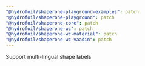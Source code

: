 ```yaml
---
"@hydrofoil/shaperone-playground-examples": patch
"@hydrofoil/shaperone-playground": patch
"@hydrofoil/shaperone-core": patch
"@hydrofoil/shaperone-wc": patch
"@hydrofoil/shaperone-wc-material": patch
"@hydrofoil/shaperone-wc-vaadin": patch
---
```


Support multi-lingual shape labels
